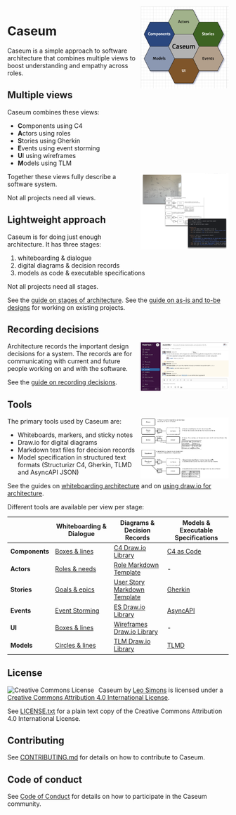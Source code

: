 <!--suppress HtmlDeprecatedAttribute, CheckImageSize -->
<img src="docs/design/logo/logo.png" width="200" align="right" style="margin-left: 10px" alt="Caseum logo">

# Caseum

Caseum is a simple approach to software architecture that combines multiple views to boost understanding and empathy across roles. 

## Multiple views

Caseum combines these views:
* **C**omponents using C4
* **A**ctors using roles
* **S**tories using Gherkin
* **E**vents using event storming
* **U**I using wireframes
* **M**odels using TLM

<img src="docs/guides/stages-example.png" width="200" align="right" style="margin-left: 10px" alt="Several screenshots of architecture views">

Together these views fully describe a software system.

Not all projects need all views.

## Lightweight approach

Caseum is for doing just enough architecture. It has three stages:

1. whiteboarding & dialogue
2. digital diagrams & decision records
3. models as code & executable specifications

Not all projects need all stages.

See the [guide on stages of architecture](docs/guides/stages.md). See the [guide on as-is and to-be designs](docs/guides/as-is-to-be.md) for working on existing projects.

## Recording decisions

<img src="docs/guides/records-slack-example.png" width="200" align="right" style="margin-left: 10px" alt="Screenshot of a slack channel being used to record decisions">

Architecture records the important design decisions for a system. The records are for communicating with current and future people working on and with the software.

See the [guide on recording decisions](docs/guides/records.md).

## Tools

<img src="docs/models/tlm-model-example.png" width="200" align="right" style="margin-left: 10px" alt="Partial Type-Link-Model diagram">

The primary tools used by Caseum are:

* Whiteboards, markers, and sticky notes
* Draw.io for digital diagrams
* Markdown text files for decision records
* Model specification in structured text formats (Structurizr C4, Gherkin, TLMD and AsyncAPI JSON)

See the guides on [whiteboarding architecture](docs/guides/whiteboarding.md) and on [using draw.io for architecture](docs/guides/drawio.md).

Different tools are available per view per stage:

|                | **Whiteboarding & Dialogue**                         | **Diagrams & Decision Records**                                | **Models & Executable Specifications**         |
|----------------|------------------------------------------------------|----------------------------------------------------------------|------------------------------------------------|
| **Components** | [Boxes & lines](docs/components/c4-whiteboarding.md) | [C4 Draw.io Library](docs/components/c4-template.md)           | [C4 as Code](docs/components/c4-code.md)       |
| **Actors**     | [Roles & needs](docs/actors/actor-whiteboarding.md)  | [Role Markdown Template](docs/actors/role-template.md)         | -                                              |
| **Stories**    | [Goals & epics](docs/stories/story-whiteboarding.md) | [User Story Markdown Template](docs/stories/story-template.md) | [Gherkin](docs/stories/gherkin-code.md)        |
| **Events**     | [Event Storming](docs/events/event-storming.md)      | [ES Draw.io Library](docs/events/event-template.md)            | [AsyncAPI](docs/events/asyncapi-code.md) |
| **UI**         | [Boxes & lines](docs/ui/ui-whiteboarding.md)         | [Wireframes Draw.io Library](docs/ui/ui-template.md)           | -                                              |
| **Models**     | [Circles & lines](docs/models/fact-whiteboarding.md) | [TLM Draw.io Library](docs/models/tlm-template.md)             | [TLMD](docs/models/tlm-code.md)                |

## License

<a rel="license" href="http://creativecommons.org/licenses/by/4.0/"><img alt="Creative Commons License" align="left" style="border: 0;margin-right: 10px" src="https://i.creativecommons.org/l/by/4.0/88x31.png"></a><span xmlns:dct="http://purl.org/dc/terms/" property="dct:title">Caseum</span> by <a xmlns:cc="http://creativecommons.org/ns#" href="https://caseum.org" property="cc:attributionName" rel="cc:attributionURL">Leo Simons</a> is licensed under a <a rel="license" href="http://creativecommons.org/licenses/by/4.0/">Creative Commons Attribution 4.0 International License</a>.

See [LICENSE.txt](LICENSE.txt) for a plain text copy of the Creative Commons Attribution 4.0 International License.

## Contributing

See [CONTRIBUTING.md](CONTRIBUTING.md) for details on how to contribute to Caseum.

## Code of conduct

See [Code of Conduct](CODE_OF_CONDUCT.md) for details on how to participate in the Caseum community.
